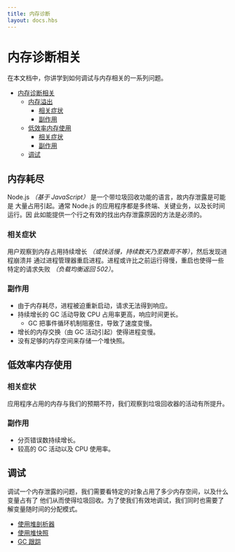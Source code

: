 ```yaml
---
title: 内存诊断
layout: docs.hbs
---
```


# 内存诊断相关

在本文档中，你讲学到如何调试与内存相关的一系列问题。

* [内存诊断相关](#memory)
  * [内存溢出](#my-process-runs-out-of-memory)
    * [相关症状](#symptoms)
    * [副作用](#side-effects)
  * [低效率内存使用](#my-process-utilizes-memory-inefficiently)
    * [相关症状](#symptoms-1)
    * [副作用](#side-effects-1)
  * [调试](#debugging)

## 内存耗尽

Node.js _（基于 JavaScript）_ 是一个带垃圾回收功能的语言，故内存泄露是可能是 大量占用引起。通常 Node.js 的应用程序都是多终端、关键业务，以及长时间运行。因 此如能提供一个行之有效的找出内存泄露原因的方法是必须的。

### 相关症状

用户观察到内存占用持续增长 _（或快活慢，持续数天乃至数周不等）_，然后发现进程崩溃并 通过进程管理器重启进程。进程或许比之前运行得慢，重启也使得一些特定的请求失败 _（负载均衡返回 502）_。

### 副作用

* 由于内存耗尽，进程被迫重新启动，请求无法得到响应。
* 持续增长的 GC 活动导致 CPU 占用率更高，响应时间更长。
  * GC 把事件循环机制阻塞住，导致了速度变慢。
* 增长的内存交换（由 GC 活动引起）使得进程变慢。
* 没有足够的内存空间来存储一个堆快照。

## 低效率内存使用

### 相关症状

应用程序占用的内存与我们的预期不符，我们观察到垃圾回收器的活动有所提升。

### 副作用

* 分页错误数持续增长。
* 较高的 GC 活动以及 CPU 使用率。

## 调试

调试一个内存泄露的问题，我们需要看特定的对象占用了多少内存空间，以及什么变量占有了 他们从而使得垃圾回收。为了使我们有效地调试，我们同时也需要了解变量随时间的分配模式。

* [使用堆剖析器](/en/docs/guides/diagnostics/memory/using-heap-profiler/)
* [使用堆快照](/en/docs/guides/diagnostics/memory/using-heap-snapshot/)
* [GC 跟踪](/en/docs/guides/diagnostics/memory/using-gc-traces)
